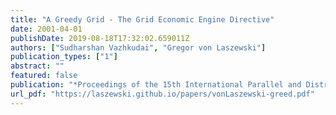 ```yaml
---
title: "A Greedy Grid - The Grid Economic Engine Directive"
date: 2001-04-01
publishDate: 2019-08-18T17:32:02.659011Z
authors: ["Sudharshan Vazhkudai", "Gregor von Laszewski"]
publication_types: ["1"]
abstract: ""
featured: false
publication: "*Proceedings of the 15th International Parallel and Distributed Processing Symposium, International Workshop on Internet Computing and E-Commerce (ICEC'01)*"
url_pdf: "https://laszewski.github.io/papers/vonLaszewski-greed.pdf"
---
```


